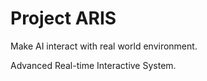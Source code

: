 # Project ARIS
Make AI interact with real world environment.

Advanced Real-time Interactive System.